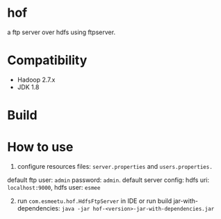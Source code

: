 # hof
a ftp server over hdfs using ftpserver.

# Compatibility
- Hadoop 2.7.x
- JDK 1.8

# Build


# How to use
1. configure resources files: `server.properties` and `users.properties.`

default ftp user: `admin` password: `admin`. 
default server config: hdfs uri: `localhost:9000`, hdfs user: `esmee`

2. run `com.esmeetu.hof.HdfsFtpServer` in IDE or run build jar-with-dependencies:
`java -jar hof-<version>-jar-with-dependencies.jar`


